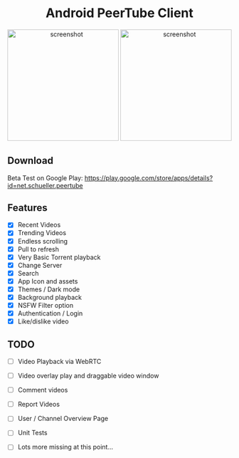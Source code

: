 <h1 align="center">
  Android PeerTube Client 
</h1>

<h4 align="center">
</h4>

<p align="center">
    <img width="250" src="https://raw.githubusercontent.com/sschueller/peertube-android/develop/Screenshot_1546780555.png" alt="screenshot" />
    <img width="250" src="https://raw.githubusercontent.com/sschueller/peertube-android/develop/Screenshot_1546780637.png" alt="screenshot" />
</p>

## Download
Beta Test on Google Play: https://play.google.com/store/apps/details?id=net.schueller.peertube

## Features

- [X] Recent Videos
- [X] Trending Videos
- [X] Endless scrolling
- [X] Pull to refresh
- [X] Very Basic Torrent playback
- [X] Change Server
- [X] Search
- [X] App Icon and assets
- [X] Themes / Dark mode
- [X] Background playback
- [X] NSFW Filter option
- [X] Authentication / Login
- [X] Like/dislike video

## TODO

- [ ] Video Playback via WebRTC
- [ ] Video overlay play and draggable video window
- [ ] Comment videos
- [ ] Report Videos
- [ ] User / Channel Overview Page
- [ ] Unit Tests
- [ ] Lots more missing at this point...


